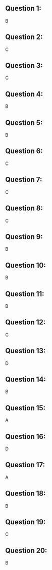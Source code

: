 ## Question 1:
B

## Question 2:
C

## Question 3:
C

## Question 4:
B

## Question 5:
B

## Question 6:
C

## Question 7:
C

## Question 8:
C

## Question 9:
B

## Question 10:
B

## Question 11:
B

## Question 12:
C

## Question 13:
D

## Question 14:
B

## Question 15:
A

## Question 16:
D

## Question 17:
A

## Question 18:
B

## Question 19:
C

## Question 20:
B

